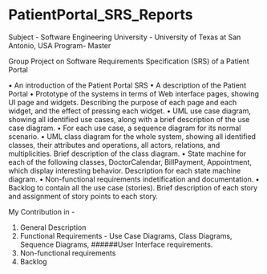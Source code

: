 # PatientPortal_SRS_Reports

Subject - Software Engineering
University - University of Texas at San Antonio, USA
Program- Master

Group Project on Software Requirements Specification (SRS) of a Patient Portal

• An introduction of the Patient Portal SRS
• A description of the Patient Portal
• Prototype of the systems in terms of Web interface pages, showing UI page and widgets. Describing the purpose of each page and each widget, and the effect of pressing each widget.
• UML use case diagram, showing all identified use cases, along with a brief description of the use case diagram.
• For each use case, a sequence diagram for its normal scenario.
• UML class diagram for the whole system, showing all identified classes, their attributes and operations, all actors, relations, and multiplicities. Brief description of the class diagram.
• State machine for each of the following classes, DoctorCalendar, BillPayment, Appointment, which display interesting behavior. Description for each state machine diagram.
• Non-functional requirements indetification and documentation.
• Backlog to contain all the use case (stories). Brief description of each story and assignment of story points to each story.

My Contribution in -
1. General Description
2. Functional Requirements - Use Case Diagrams, Class Diagrams, Sequence Diagrams, ######User Interface requirements.
3. Non-functional requirements
4. Backlog
